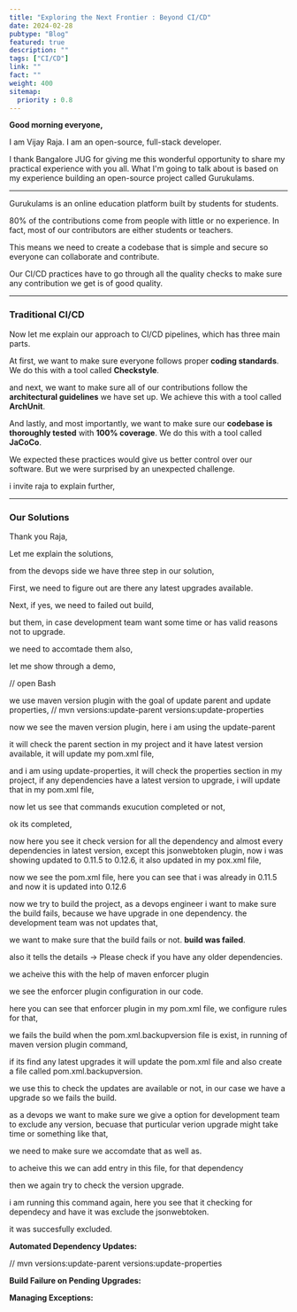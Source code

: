 ```yaml
---
title: "Exploring the Next Frontier : Beyond CI/CD"
date: 2024-02-28
pubtype: "Blog"
featured: true
description: ""
tags: ["CI/CD"]
link: ""
fact: ""
weight: 400
sitemap:
  priority : 0.8
---
```


**Good morning everyone,**

I am Vijay Raja. I am an open-source, full-stack developer.

I thank Bangalore JUG for giving me this wonderful opportunity to share my practical experience with you all. What I'm going to talk about is based on my experience building an open-source project called Gurukulams.

-----------------------------------------------

Gurukulams is an online education platform    built by students for students.

80% of the contributions come from people    with little or no experience. 
In fact, most of our contributors   are either students or teachers.

This means we need to create a codebase     that is simple and secure    so everyone can collaborate and contribute.

Our CI/CD practices have to go through    all the quality checks to make sure    any contribution we get is of good quality.

--------------------------------------------------

### Traditional CI/CD

Now let me explain our approach to CI/CD pipelines, which has three main parts.

At first, we want to make sure everyone follows proper **coding standards**. We do this with a tool called **Checkstyle**.

and next, we want to make sure all of our contributions follow the **architectural guidelines** we have set up. We achieve this with a tool called **ArchUnit**.

And lastly, and most importantly, we want to make sure our **codebase is thoroughly tested** with **100% coverage**. We do this with a tool called **JaCoCo**.

We expected these practices would give us better control over our software. But we were surprised by an unexpected challenge.

i invite raja to explain further,

----------------------------------------------

### Our Solutions

Thank you Raja,

Let me explain the solutions,

from the devops side we have three step in our solution,

First, we need to figure out are there any latest upgrades available.

Next, if yes, we need to failed out build,

but them, in case development team want some time or has valid reasons not to upgrade.

we need to accomtade them also, 

let me show through a demo,

// open Bash

we use maven version plugin with the goal of update parent and update properties,
// mvn versions:update-parent versions:update-properties

now we see the maven version plugin, here i am using the update-parent

it will check the parent section in my project and it have latest version available, it will update my pom.xml file,

and i am using update-properties, it will check the properties section in my project, if any dependencies have a latest version to upgrade, i will update that in my pom.xml file,

now let us see that commands exucution completed or not, 

ok its completed, 

now here you see it check version for all the dependency and almost every dependencies in latest version, 
except this jsonwebtoken plugin, 
now i was showing updated to 0.11.5 to 0.12.6, it also updated in my pox.xml file,

now we see the pom.xml file, here you can see that i was already in 0.11.5 and now it is updated into 0.12.6

now we try to build the project, as a devops engineer i want to make sure the build fails,
because we have upgrade in one dependency. the development team was not updates that,

we want to make sure that the build fails or not. **build was failed**.

also it tells the details -> Please check if you have any older dependencies.

we acheive this with the help of maven enforcer plugin

we see the enforcer plugin configuration in our code.

here you can see that enforcer plugin in my pom.xml file, we configure rules for that, 

we fails the build when the pom.xml.backupversion file is exist, in running of maven version plugin command,

if its find any latest upgrades it will update the pom.xml file and also create a file called pom.xml.backupversion.

we use this to check the updates are available or not, in our case we have a upgrade so we fails the build. 


as a devops we want to make sure we give a option for development team to exclude any version, becuase that purticular verion upgrade might take time or something like that,

we need to make sure we accomdate that as well as.

to acheive this we can add entry in this file, for that dependency

then we again try to check the version upgrade.

i am running this command again, here you see that it checking for dependecy and have it was exclude the jsonwebtoken.

it was succesfully excluded.



**Automated Dependency Updates:**

// mvn versions:update-parent versions:update-properties

**Build Failure on Pending Upgrades:** 

**Managing Exceptions:**


